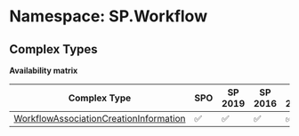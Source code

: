# Namespace: SP.Workflow

## Complex Types

**Availability matrix**

Complex Type | SPO | SP 2019 | SP 2016 | SP 2013
----------|-----|---------|---------|--------
[WorkflowAssociationCreationInformation](./ComplexTypes/WorkflowAssociationCreationInformation.md) | ✅ | ✅ | ✅ | ✅
